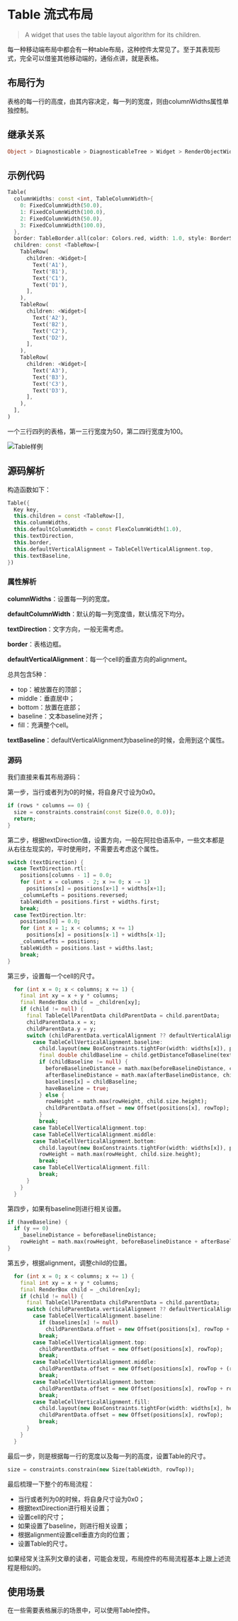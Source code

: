 # Table 流式布局

> A widget that uses the table layout algorithm for its children.


每一种移动端布局中都会有一种table布局，这种控件太常见了。至于其表现形式，完全可以借鉴其他移动端的，通俗点讲，就是表格。

## 布局行为

表格的每一行的高度，由其内容决定，每一列的宽度，则由columnWidths属性单独控制。

## 继承关系

```dart
Object > Diagnosticable > DiagnosticableTree > Widget > RenderObjectWidget > Table
```

## 示例代码

```dart
Table(
  columnWidths: const <int, TableColumnWidth>{
    0: FixedColumnWidth(50.0),
    1: FixedColumnWidth(100.0),
    2: FixedColumnWidth(50.0),
    3: FixedColumnWidth(100.0),
  },
  border: TableBorder.all(color: Colors.red, width: 1.0, style: BorderStyle.solid),
  children: const <TableRow>[
    TableRow(
      children: <Widget>[
        Text('A1'),
        Text('B1'),
        Text('C1'),
        Text('D1'),
      ],
    ),
    TableRow(
      children: <Widget>[
        Text('A2'),
        Text('B2'),
        Text('C2'),
        Text('D2'),
      ],
    ),
    TableRow(
      children: <Widget>[
        Text('A3'),
        Text('B3'),
        Text('C3'),
        Text('D3'),
      ],
    ),
  ],
)
```

一个三行四列的表格，第一三行宽度为50，第二四行宽度为100。

![Table样例](http://whysodiao.com/images/Table-Sample.png)

## 源码解析

构造函数如下：

```dart
Table({
  Key key,
  this.children = const <TableRow>[],
  this.columnWidths,
  this.defaultColumnWidth = const FlexColumnWidth(1.0),
  this.textDirection,
  this.border,
  this.defaultVerticalAlignment = TableCellVerticalAlignment.top,
  this.textBaseline,
})
```

### 属性解析

**columnWidths**：设置每一列的宽度。

**defaultColumnWidth**：默认的每一列宽度值，默认情况下均分。

**textDirection**：文字方向，一般无需考虑。

**border**：表格边框。

**defaultVerticalAlignment**：每一个cell的垂直方向的alignment。

总共包含5种：

* top：被放置在的顶部；
* middle：垂直居中；
* bottom：放置在底部；
* baseline：文本baseline对齐；
* fill：充满整个cell。

**textBaseline**：defaultVerticalAlignment为baseline的时候，会用到这个属性。

### 源码

我们直接来看其布局源码：

第一步，当行或者列为0的时候，将自身尺寸设为0x0。

```dart
if (rows * columns == 0) {
  size = constraints.constrain(const Size(0.0, 0.0));
  return;
}
```

第二步，根据textDirection值，设置方向，一般在阿拉伯语系中，一些文本都是从右往左现实的，平时使用时，不需要去考虑这个属性。

```dart
switch (textDirection) {
  case TextDirection.rtl:
    positions[columns - 1] = 0.0;
    for (int x = columns - 2; x >= 0; x -= 1)
      positions[x] = positions[x+1] + widths[x+1];
    _columnLefts = positions.reversed;
    tableWidth = positions.first + widths.first;
    break;
  case TextDirection.ltr:
    positions[0] = 0.0;
    for (int x = 1; x < columns; x += 1)
      positions[x] = positions[x-1] + widths[x-1];
    _columnLefts = positions;
    tableWidth = positions.last + widths.last;
    break;
}
```

第三步，设置每一个cell的尺寸。

```dart
  for (int x = 0; x < columns; x += 1) {
    final int xy = x + y * columns;
    final RenderBox child = _children[xy];
    if (child != null) {
      final TableCellParentData childParentData = child.parentData;
      childParentData.x = x;
      childParentData.y = y;
      switch (childParentData.verticalAlignment ?? defaultVerticalAlignment) {
        case TableCellVerticalAlignment.baseline:
          child.layout(new BoxConstraints.tightFor(width: widths[x]), parentUsesSize: true);
          final double childBaseline = child.getDistanceToBaseline(textBaseline, onlyReal: true);
          if (childBaseline != null) {
            beforeBaselineDistance = math.max(beforeBaselineDistance, childBaseline);
            afterBaselineDistance = math.max(afterBaselineDistance, child.size.height - childBaseline);
            baselines[x] = childBaseline;
            haveBaseline = true;
          } else {
            rowHeight = math.max(rowHeight, child.size.height);
            childParentData.offset = new Offset(positions[x], rowTop);
          }
          break;
        case TableCellVerticalAlignment.top:
        case TableCellVerticalAlignment.middle:
        case TableCellVerticalAlignment.bottom:
          child.layout(new BoxConstraints.tightFor(width: widths[x]), parentUsesSize: true);
          rowHeight = math.max(rowHeight, child.size.height);
          break;
        case TableCellVerticalAlignment.fill:
          break;
      }
    }
  }
```

第四步，如果有baseline则进行相关设置。

```dart
if (haveBaseline) {
  if (y == 0)
    _baselineDistance = beforeBaselineDistance;
    rowHeight = math.max(rowHeight, beforeBaselineDistance + afterBaselineDistance);
}
```

第五步，根据alignment，调整child的位置。

```dart
  for (int x = 0; x < columns; x += 1) {
    final int xy = x + y * columns;
    final RenderBox child = _children[xy];
    if (child != null) {
      final TableCellParentData childParentData = child.parentData;
      switch (childParentData.verticalAlignment ?? defaultVerticalAlignment) {
        case TableCellVerticalAlignment.baseline:
          if (baselines[x] != null)
            childParentData.offset = new Offset(positions[x], rowTop + beforeBaselineDistance - baselines[x]);
          break;
        case TableCellVerticalAlignment.top:
          childParentData.offset = new Offset(positions[x], rowTop);
          break;
        case TableCellVerticalAlignment.middle:
          childParentData.offset = new Offset(positions[x], rowTop + (rowHeight - child.size.height) / 2.0);
          break;
        case TableCellVerticalAlignment.bottom:
          childParentData.offset = new Offset(positions[x], rowTop + rowHeight - child.size.height);
          break;
        case TableCellVerticalAlignment.fill:
          child.layout(new BoxConstraints.tightFor(width: widths[x], height: rowHeight));
          childParentData.offset = new Offset(positions[x], rowTop);
          break;
      }
    }
  }
```

最后一步，则是根据每一行的宽度以及每一列的高度，设置Table的尺寸。

```dart
size = constraints.constrain(new Size(tableWidth, rowTop));
```

最后梳理一下整个的布局流程：

* 当行或者列为0的时候，将自身尺寸设为0x0；
* 根据textDirection进行相关设置；
* 设置cell的尺寸；
* 如果设置了baseline，则进行相关设置；
* 根据alignment设置cell垂直方向的位置；
* 设置Table的尺寸。

如果经常关注系列文章的读者，可能会发现，布局控件的布局流程基本上跟上述流程是相似的。

## 使用场景

在一些需要表格展示的场景中，可以使用Table控件。